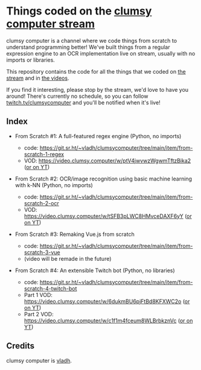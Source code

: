 # Things coded on the [clumsy computer stream](https://twitch.tv/clumsycomputer)

clumsy computer is a channel where we code things from scratch to understand
programming better! We've built things from a regular expression engine to an
OCR implementation live on stream, usually with no imports or libraries.

This repository contains the code for all the things that we coded on [the
stream](https://twitch.tv/clumsycomputer) and in [the
videos](https://video.clumsy.computer).

If you find it interesting, please stop by the stream, we'd love to have you around! There's
currently no schedule, so you can follow [twitch.tv/clumsycomputer](https://twitch.tv/clumsycomputer)
and you'll be notified when it's live!

## Index

* From Scratch #1: A full-featured regex engine (Python, no imports)
    * code: https://git.sr.ht/~vladh/clumsycomputer/tree/main/item/from-scratch-1-regex
    * VOD: https://video.clumsy.computer/w/ptV4jwvwzWgwmTftzBika2 ([or on YT](https://www.youtube.com/watch?v=fgp0tKWYQWY))

* From Scratch #2: OCR/image recognition using basic machine learning with k-NN (Python, no imports)
    * code: https://git.sr.ht/~vladh/clumsycomputer/tree/main/item/from-scratch-2-ocr
    * VOD: https://video.clumsy.computer/w/tSFB3pLWC8HMvceDAXF6yY ([or on YT](https://www.youtube.com/watch?v=vzabeKdW9tE))

* From Scratch #3: Remaking Vue.js from scratch
    * code: https://git.sr.ht/~vladh/clumsycomputer/tree/main/item/from-scratch-3-vue
    * (video will be remade in the future)

* From Scratch #4: An extensible Twitch bot (Python, no libraries)
    * code: https://git.sr.ht/~vladh/clumsycomputer/tree/main/item/from-scratch-4-twitch-bot
    * Part 1 VOD: https://video.clumsy.computer/w/6dukmBU6pjFtBd8KFXWC2o ([or on YT](https://youtu.be/Hb108L1y7oY))
    * Part 2 VOD: https://video.clumsy.computer/w/c1f1m4fceum8WLBrbkznVc ([or on YT](https://youtu.be/hmWN41GMVWw))

## Credits

clumsy computer is [vladh](https://vladh.net).
